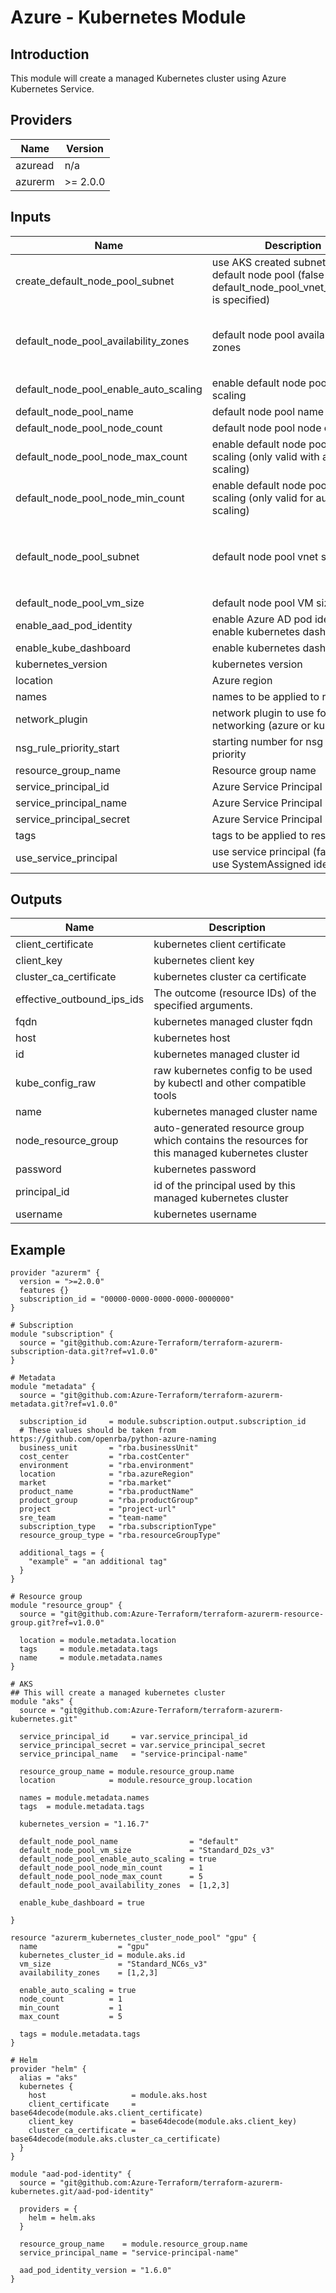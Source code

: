 # Azure - Kubernetes Module

## Introduction

This module will create a managed Kubernetes cluster using Azure Kubernetes Service.
<br />

<!--- BEGIN_TF_DOCS --->
## Providers

| Name | Version |
|------|---------|
| azuread | n/a |
| azurerm | >= 2.0.0 |

## Inputs

| Name | Description | Type | Default | Required |
|------|-------------|------|---------|:-----:|
| create\_default\_node\_pool\_subnet | use AKS created subnet for default node pool (false requires default\_node\_pool\_vnet\_subnet\_id is specified) | `bool` | `true` | no |
| default\_node\_pool\_availability\_zones | default node pool availability zones | `list(number)` | <pre>[<br>  1,<br>  2,<br>  3<br>]</pre> | no |
| default\_node\_pool\_enable\_auto\_scaling | enable default node pool auto scaling | `bool` | `true` | no |
| default\_node\_pool\_name | default node pool name | `string` | `"default"` | no |
| default\_node\_pool\_node\_count | default node pool node count | `number` | `1` | no |
| default\_node\_pool\_node\_max\_count | enable default node pool auto scaling (only valid with auto scaling) | `number` | `5` | no |
| default\_node\_pool\_node\_min\_count | enable default node pool auto scaling (only valid for auto scaling) | `number` | `1` | no |
| default\_node\_pool\_subnet | default node pool vnet subnet info | <pre>object({<br>                  id                  = string<br>                  resource_group_name = string<br>                  security_group_name = string <br>                })</pre> | <pre>{<br>  "id": "",<br>  "resource_group_name": "",<br>  "security_group_name": ""<br>}</pre> | no |
| default\_node\_pool\_vm\_size | default node pool VM size | `string` | `"Standard_D2s_v3"` | no |
| enable\_aad\_pod\_identity | enable Azure AD pod identity enable kubernetes dashboard | `bool` | `true` | no |
| enable\_kube\_dashboard | enable kubernetes dashboard | `bool` | `true` | no |
| kubernetes\_version | kubernetes version | `string` | n/a | yes |
| location | Azure region | `string` | n/a | yes |
| names | names to be applied to resources | `map(string)` | n/a | yes |
| network\_plugin | network plugin to use for networking (azure or kubenet) | `string` | `"kubenet"` | no |
| nsg\_rule\_priority\_start | starting number for nsg rule priority | `number` | `1585` | no |
| resource\_group\_name | Resource group name | `string` | n/a | yes |
| service\_principal\_id | Azure Service Principal ID | `string` | `""` | no |
| service\_principal\_name | Azure Service Principal Name | `string` | `""` | no |
| service\_principal\_secret | Azure Service Principal Secret | `string` | `""` | no |
| tags | tags to be applied to resources | `map(string)` | n/a | yes |
| use\_service\_principal | use service principal (false will use SystemAssigned identity) | `bool` | `false` | no |

## Outputs

| Name | Description |
|------|-------------|
| client\_certificate | kubernetes client certificate |
| client\_key | kubernetes client key |
| cluster\_ca\_certificate | kubernetes cluster ca certificate |
| effective\_outbound\_ips\_ids | The outcome (resource IDs) of the specified arguments. |
| fqdn | kubernetes managed cluster fqdn |
| host | kubernetes host |
| id | kubernetes managed cluster id |
| kube\_config\_raw | raw kubernetes config to be used by kubectl and other compatible tools |
| name | kubernetes managed cluster name |
| node\_resource\_group | auto-generated resource group which contains the resources for this managed kubernetes cluster |
| password | kubernetes password |
| principal\_id | id of the principal used by this managed kubernetes cluster |
| username | kubernetes username |
<!--- END_TF_DOCS --->

## Example

~~~~
provider "azurerm" {
  version = ">=2.0.0"
  features {}
  subscription_id = "00000-0000-0000-0000-0000000"
}

# Subscription
module "subscription" {
  source = "git@github.com:Azure-Terraform/terraform-azurerm-subscription-data.git?ref=v1.0.0"
}

# Metadata
module "metadata" {
  source = "git@github.com:Azure-Terraform/terraform-azurerm-metadata.git?ref=v1.0.0"

  subscription_id     = module.subscription.output.subscription_id
  # These values should be taken from https://github.com/openrba/python-azure-naming
  business_unit       = "rba.businessUnit"
  cost_center         = "rba.costCenter"
  environment         = "rba.environment"
  location            = "rba.azureRegion"
  market              = "rba.market"
  product_name        = "rba.productName"
  product_group       = "rba.productGroup"
  project             = "project-url"
  sre_team            = "team-name"
  subscription_type   = "rba.subscriptionType"
  resource_group_type = "rba.resourceGroupType"

  additional_tags = {
    "example" = "an additional tag"
  }
}

# Resource group
module "resource_group" {
  source = "git@github.com:Azure-Terraform/terraform-azurerm-resource-group.git?ref=v1.0.0"

  location = module.metadata.location
  tags     = module.metadata.tags
  name     = module.metadata.names
}

# AKS
## This will create a managed kubernetes cluster
module "aks" {
  source = "git@github.com:Azure-Terraform/terraform-azurerm-kubernetes.git"

  service_principal_id     = var.service_principal_id
  service_principal_secret = var.service_principal_secret
  service_principal_name   = "service-principal-name"

  resource_group_name = module.resource_group.name
  location            = module.resource_group.location

  names = module.metadata.names
  tags  = module.metadata.tags

  kubernetes_version = "1.16.7"

  default_node_pool_name                = "default"
  default_node_pool_vm_size             = "Standard_D2s_v3"
  default_node_pool_enable_auto_scaling = true
  default_node_pool_node_min_count      = 1
  default_node_pool_node_max_count      = 5
  default_node_pool_availability_zones  = [1,2,3]

  enable_kube_dashboard = true
  
}

resource "azurerm_kubernetes_cluster_node_pool" "gpu" {
  name                  = "gpu"
  kubernetes_cluster_id = module.aks.id
  vm_size               = "Standard_NC6s_v3"
  availability_zones    = [1,2,3]

  enable_auto_scaling = true
  node_count          = 1
  min_count           = 1
  max_count           = 5

  tags = module.metadata.tags
}

# Helm
provider "helm" {
  alias = "aks"
  kubernetes {
    host                   = module.aks.host
    client_certificate     = base64decode(module.aks.client_certificate)
    client_key             = base64decode(module.aks.client_key)
    cluster_ca_certificate = base64decode(module.aks.cluster_ca_certificate)
  }
}

module "aad-pod-identity" {
  source = "git@github.com:Azure-Terraform/terraform-azurerm-kubernetes.git/aad-pod-identity"
  
  providers = {
    helm = helm.aks
  }

  resource_group_name    = module.resource_group.name
  service_principal_name = "service-principal-name"

  aad_pod_identity_version = "1.6.0"
}
~~~~
